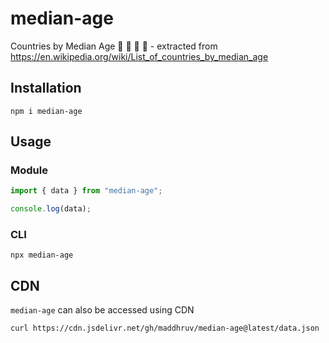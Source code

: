 # median-age

Countries by Median Age :older_man: :woman: :boy: :baby: - extracted from https://en.wikipedia.org/wiki/List_of_countries_by_median_age

## Installation

`npm i median-age`

## Usage

### Module

```js
import { data } from "median-age";

console.log(data);
```

### CLI

```shell
npx median-age
```

## CDN

`median-age` can also be accessed using CDN

`curl https://cdn.jsdelivr.net/gh/maddhruv/median-age@latest/data.json`
